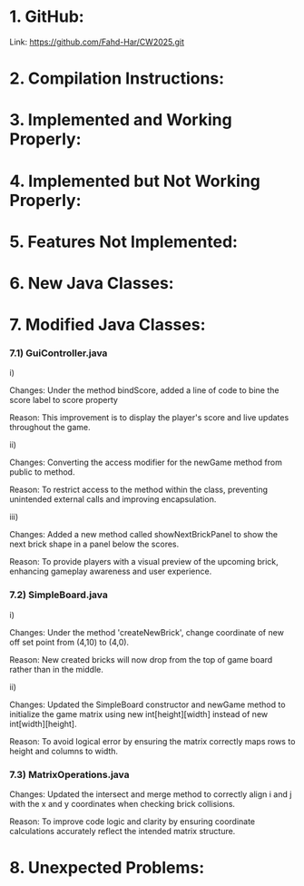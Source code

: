 # 1. GitHub:
Link: https://github.com/Fahd-Har/CW2025.git

# 2. Compilation Instructions:

# 3. Implemented and Working Properly:

# 4. Implemented but Not Working Properly:

# 5. Features Not Implemented:

# 6. New Java Classes:

# 7. Modified Java Classes:
### 7.1) GuiController.java
i)
<p>
Changes: Under the method bindScore, added a line of code to bine the score label to score property
</p>
<p>
Reason: This improvement is to display the player's score and live updates throughout the game.
</p>
ii)
<p>
Changes: Converting the access modifier for the newGame method from public to method.
</p>
<p>
Reason: To restrict access to the method within the class, preventing unintended external calls and improving encapsulation.
</p>
iii)
<p>
Changes: Added a new method called showNextBrickPanel to show the next brick shape in a panel below the scores.
</p>
<p>
Reason: To provide players with a visual preview of the upcoming brick, enhancing gameplay awareness and user experience.
</p>


### 7.2) SimpleBoard.java
i)
<p>
Changes: Under the method 'createNewBrick', change coordinate of new off set point from (4,10) to (4,0).
</p>
<p>
Reason: New created bricks will now drop from the top of game board rather than in the middle.
</p>
ii)
<p>
Changes: Updated the SimpleBoard constructor and newGame method to initialize the game matrix using
new int[height][width] instead of new int[width][height].
</p>
<p>
Reason: To avoid logical error by ensuring the matrix correctly maps rows to height and columns to width.
</p>

### 7.3) MatrixOperations.java
<p>
Changes: Updated the intersect and merge method to correctly align i and j with the x and y coordinates when checking
brick collisions.
<p>
Reason: To improve code logic and clarity by ensuring coordinate calculations accurately reflect the intended matrix
structure.

# 8. Unexpected Problems:


